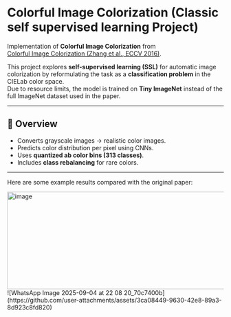 # Colorful Image Colorization (Classic self supervised learning Project)

Implementation of **Colorful Image Colorization** from  
[Colorful Image Colorization (Zhang et al., ECCV 2016)](https://arxiv.org/abs/1603.08511).

This project explores **self-supervised learning (SSL)** for automatic image colorization by reformulating the task as a **classification problem** in the CIELab color space.  
Due to resource limits, the model is trained on **Tiny ImageNet** instead of the full ImageNet dataset used in the paper.

---

## 🚀 Overview
- Converts grayscale images → realistic color images.
- Predicts color distribution per pixel using CNNs.
- Uses **quantized ab color bins (313 classes)**.
- Includes **class rebalancing** for rare colors.
---
Here are some example results compared with the original paper:

<img width="713" height="227" alt="image" src="https://github.com/user-attachments/assets/edb58b6c-0da3-4f34-adfc-915d5da1293f" />
![WhatsApp Image 2025-09-04 at 22 08 20_70c7400b](https://github.com/user-attachments/assets/3ca08449-9630-42e8-89a3-8d923c8fd820)
